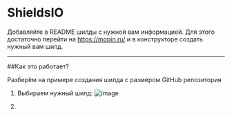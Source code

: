 # ShieldsIO
Добавляйте в README шилды с нужной вам информацией. Для этого достаточно перейти на https://mopin.ru/ и в конструкторе создать нужный вам шилд.
_______________

##Как это работает? 

Разберём на примере создания шилда с размером GitHub репозитория

1. Выбираем нужный шилд:
![image](https://user-images.githubusercontent.com/60391056/151194525-e104de30-e9ec-4f00-8a47-66f74f2e579d.png)

2. 
